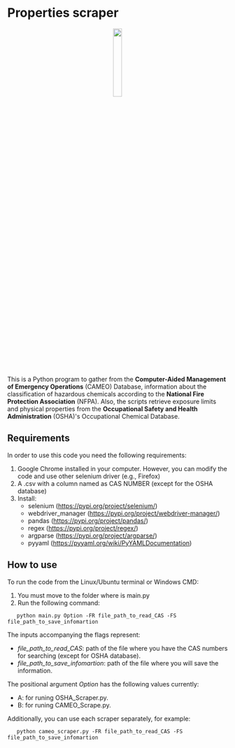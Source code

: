 # Properties scraper

<p align="center">
  <img src=https://github.com/jodhernandezbe/CAMEO_Scraper/blob/master/Diamond.png width="20%">
</p>

This is a Python program to gather from the **Computer-Aided Management of Emergency Operations** (CAMEO) Database, information about the classification of hazardous chemicals according to the **National Fire Protection Association** (NFPA). Also, the scripts retrieve exposure limits and physical properties from the **Occupational Safety and Health Administration** (OSHA)'s Occupational Chemical Database. 

## Requirements

In order to use this code you need the following requirements:

1. Google Chrome installed in your computer. However, you can modify the code and use other selenium driver (e.g., Firefox)
2. A .csv with a column named as CAS NUMBER (except for the OSHA database)
3. Install:
   - selenium (https://pypi.org/project/selenium/)
   - webdriver_manager (https://pypi.org/project/webdriver-manager/)
   - pandas (https://pypi.org/project/pandas/)
   - regex (https://pypi.org/project/regex/)
   - argparse (https://pypi.org/project/argparse/)
   - pyyaml (https://pyyaml.org/wiki/PyYAMLDocumentation)


## How to use

To run the code from the Linux/Ubuntu terminal or Windows CMD:

1. You must move to the folder where is main.py
2. Run the following command: 

```
   python main.py Option -FR file_path_to_read_CAS -FS file_path_to_save_infomartion
```

The inputs accompanying the flags represent:

   - *file_path_to_read_CAS*: path of the file where you have the CAS numbers for searching (except for OSHA database).
   - *file_path_to_save_infomartion*: path of the file where you will save the information.
   
The positional argument *Option* has the following values currently:

  - A: for runing OSHA_Scraper.py.
  - B: for runing CAMEO_Scrape.py.

Additionally, you can use each scraper separately, for example:

```
   python cameo_scraper.py -FR file_path_to_read_CAS -FS file_path_to_save_infomartion
```
